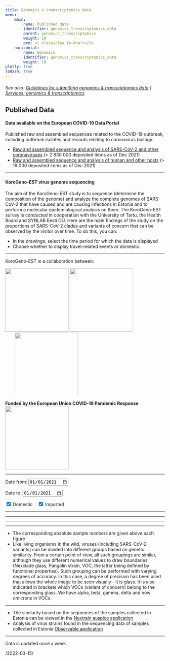 ```yaml
---
title: Genomics & transcriptomics data
menu:
    main:
        name: Published data
        identifier: genomics_transcriptomics_data
        parent: genomics_transcriptomics
        weight: 10
        pre: <i class="fas fa-dna"></i>
    horizontal:
        name: Genomics
        identifier: genomics_transcriptomics_data
        weight: 10
plotly: true
lodash: true
---
```


###### See also: [Guidelines for submitting genomics & transcriptomics data](../guidelines) | [Services: genomics & transcriptomics](../services)

## Published Data

#### Data available on the European COVID-19 Data Portal

Published raw and assembled sequences related to the COVID-19 outbreak, including outbreak isolates and records relating to coronavirus biology:

* [Raw and assembled sequence and analysis of SARS-CoV-2 and other coronaviruses](https://www.covid19dataportal.org/sequences?db=embl-covid19) (> 2 830 000 deposited items as of Dec 2021)
* [Raw and assembled sequence and analysis of human and other hosts](https://www.covid19dataportal.org/host-sequences?db=hostSequences) (> 19 000 deposited items as of Dec 2021)

---

#### KoroGeno-EST virus genome sequencing

The aim of the KoroGeno-EST study is to sequence (determine the composition of the genome) and analyze the complete genomes of SARS-CoV-2 that have caused and are causing infections in Estonia and to perform a molecular epidemiological analysis on them. The KoroGeno-EST survey is conducted in cooperation with the University of Tartu, the Health Board and SYNLAB Eesti OÜ.
Here are the main findings of the study on the proportions of SARS-CoV-2 clades and variants of concern that can be observed by the visitor over time.
To do this, you can:
* In the drawings, select the time period for which the data is displayed
* Choose whether to display travel-related events or domestic.

---
KoroGeno-EST is a collaboration between:

<img width="200" src="/img/logos/ut_logo.png">
<img width="200" style="margin-top: -20px;" src="/img/logos/synlab_logo.png">
<img width="200" style="margin-left: 30px;" src="/img/logos/terviseamet_logo.png">

<strong>Funded by the European Union COVID-19 Pandemic Response</strong>
<img width="200" src="/img/logos/eu-ee_logo.jpg">

---


<label for="date-from">Date from:</label>
<input type="date" id="date-from" name="date-from"
value="2021-01-01">

<label for="date-to">Date to:</label>
<input type="date" id="date-to" name="date-to"
value="2021-01-01">

<input type="checkbox" id="domestic" name="source" value="domestic" checked>
  <label for="domestic"> Domestic</label>&nbsp;&nbsp;&nbsp;
<input type="checkbox" id="imported" name="source" value="imported" checked>
  <label for="imported"> Imported</label><br>

<div id="plotly-plot-clade"></div>
<hr>
<div id="plotly-plot-pos"></div>
<hr>
<div id="plotly-plot-county"></div>
<hr>
<div id="plotly-plot-age"></div>
<hr>
<div id="plotly-plot-gender"></div>

<script src="/plotly-plot.js?updated=2022-03-15"></script>

* The corresponding absolute sample numbers are given above each figure
* Like living organisms in the wild, viruses (including SARS-CoV-2 variants) can be divided into different groups based on genetic similarity. From a certain point of view, all such groupings are similar, although they use different numerical values ​​to draw boundaries (Nexclade glass, Pangolin strain, VOC, the latter being defined by functional properties). Such grouping can be performed with varying degrees of accuracy. In this case, a degree of precision has been used that allows the whole image to be seen visually - it is glass. It is also indicated in brackets which VOCs (variant of concern) belong to the corresponding glass. We have alpha, beta, gamma, delta and now omicrons in VOCs.

---

* The similarity based on the sequences of the samples collected in Estonia can be viewed in the [Nextrain auspice application](https://auspice.biit.cs.ut.ee/ncov/est)
* Analysis of virus strains found in the sequencing data of samples collected in Estonia [Observable application](https://covid19dataportal.ee/observable)

---

Data is updated once a week.

/2022-03-15/
